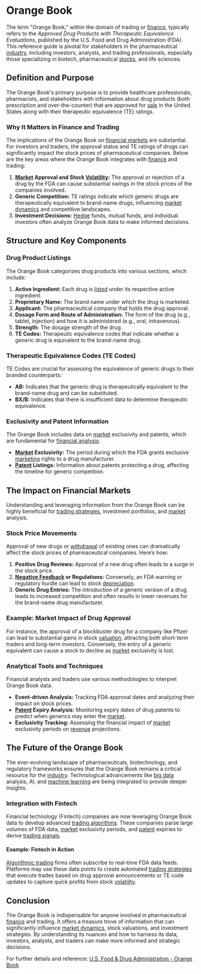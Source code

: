 # Orange Book

The term "Orange Book," within the domain of trading or [finance](../f/finance.md), typically refers to the *Approved Drug Products with Therapeutic Equivalence Evaluations*, published by the U.S. Food and Drug Administration (FDA). This reference guide is pivotal for stakeholders in the pharmaceutical [industry](../i/industry.md), including investors, analysts, and trading professionals, especially those specializing in biotech, pharmaceutical [stocks](../s/stock.md), and life sciences.

## Definition and Purpose

The Orange Book's primary purpose is to provide healthcare professionals, pharmacists, and stakeholders with information about drug products (both prescription and over-the-counter) that are approved for [sale](../s/sale.md) in the United States along with their therapeutic equivalence (TE) ratings.

### Why It Matters in Finance and Trading

The implications of the Orange Book on [financial markets](../f/financial_market.md) are substantial. For investors and traders, the approval status and TE ratings of drugs can significantly impact the stock prices of pharmaceutical companies. Below are the key areas where the Orange Book integrates with [finance](../f/finance.md) and trading:

1. **[Market](../m/market.md) Approval and Stock [Volatility](../v/volatility.md):** The approval or rejection of a drug by the FDA can cause substantial swings in the stock prices of the companies involved.
2. **Generic Competition:** TE ratings indicate which generic drugs are therapeutically equivalent to brand-name drugs, influencing [market dynamics](../m/market_dynamics.md) and competitive landscapes.
3. **Investment Decisions:** [Hedge](../h/hedge.md) funds, mutual funds, and individual investors often analyze Orange Book data to make informed decisions.

## Structure and Key Components

### Drug Product Listings

The Orange Book categorizes drug products into various sections, which include:

1. **Active Ingredient:** Each drug is [listed](../l/listed.md) under its respective active ingredient.
2. **Proprietary Name:** The brand name under which the drug is marketed.
3. **Applicant:** The pharmaceutical company that holds the drug approval.
4. **Dosage Form and Route of Administration:** The form of the drug (e.g., tablet, injection) and how it is administered (e.g., oral, intravenous).
5. **Strength:** The dosage strength of the drug.
6. **TE Codes:** Therapeutic equivalence codes that indicate whether a generic drug is equivalent to the brand-name drug.

### Therapeutic Equivalence Codes (TE Codes)

TE Codes are crucial for assessing the equivalence of generic drugs to their branded counterparts:

- **AB:** Indicates that the generic drug is therapeutically equivalent to the brand-name drug and can be substituted.
- **BX/B:** Indicates that there is insufficient data to determine therapeutic equivalence.

### Exclusivity and Patent Information

The Orange Book includes data on [market](../m/market.md) exclusivity and patents, which are fundamental for [financial analysis](../f/financial_analysis.md):

- **[Market](../m/market.md) Exclusivity:** The period during which the FDA grants exclusive [marketing](../m/marketing.md) rights to a drug manufacturer.
- **[Patent](../p/patent.md) Listings:** Information about patents protecting a drug, affecting the timeline for generic competition.

## The Impact on Financial Markets

Understanding and leveraging information from the Orange Book can be highly beneficial for [trading strategies](../t/trading_strategies.md), investment portfolios, and [market](../m/market.md) analysis.

### Stock Price Movements

Approval of new drugs or [withdrawal](../w/withdrawal.md) of existing ones can dramatically affect the stock prices of pharmaceutical companies. Here’s how:

1. **Positive Drug Reviews:** Approval of a new drug often leads to a surge in the stock price.
2. **[Negative Feedback](../n/negative_feedback.md) or Regulations:** Conversely, an FDA warning or regulatory hurdle can lead to stock [depreciation](../d/depreciation.md).
3. **Generic Drug Entries:** The introduction of a generic version of a drug leads to increased competition and often results in lower revenues for the brand-name drug manufacturer.

### Example: Market Impact of Drug Approval

For instance, the approval of a blockbuster drug for a company like Pfizer can lead to substantial gains in stock [valuation](../v/valuation.md), attracting both short-term traders and long-term investors. Conversely, the entry of a generic equivalent can cause a stock to decline as [market](../m/market.md) exclusivity is lost.

### Analytical Tools and Techniques

Financial analysts and traders use various methodologies to interpret Orange Book data:

- **Event-driven Analysis:** Tracking FDA approval dates and analyzing their impact on stock prices.
- **[Patent](../p/patent.md) Expiry Analysis:** Monitoring expiry dates of drug patents to predict when generics may enter the [market](../m/market.md).
- **Exclusivity Tracking:** Assessing the financial impact of [market](../m/market.md) exclusivity periods on [revenue](../r/revenue.md) projections.

## The Future of the Orange Book

The ever-evolving landscape of pharmaceuticals, biotechnology, and regulatory frameworks ensures that the Orange Book remains a critical resource for the [industry](../i/industry.md). Technological advancements like [big data](../b/big_data_in_trading.md) analysis, AI, and [machine learning](../m/machine_learning.md) are being integrated to provide deeper insights.

### Integration with Fintech

Financial technology (Fintech) companies are now leveraging Orange Book data to develop advanced [trading algorithms](../t/trading_algorithms.md). These companies parse large volumes of FDA data, [market](../m/market.md) exclusivity periods, and [patent](../p/patent.md) expiries to derive [trading signals](../t/trading_signals.md).

#### Example: Fintech in Action

[Algorithmic trading](../a/accountability.md) firms often subscribe to real-time FDA data feeds. Platforms may use these data points to create automated [trading strategies](../t/trading_strategies.md) that execute trades based on drug approval announcements or TE code updates to capture quick profits from stock [volatility](../v/volatility.md).

## Conclusion

The Orange Book is indispensable for anyone involved in pharmaceutical [finance](../f/finance.md) and trading. It offers a treasure trove of information that can significantly influence [market dynamics](../m/market_dynamics.md), stock valuations, and investment strategies. By understanding its nuances and how to harness its data, investors, analysts, and traders can make more informed and strategic decisions.

For further details and reference:
[U.S. Food & Drug Administration - Orange Book](https://www.accessdata.fda.gov/scripts/cder/ob/)